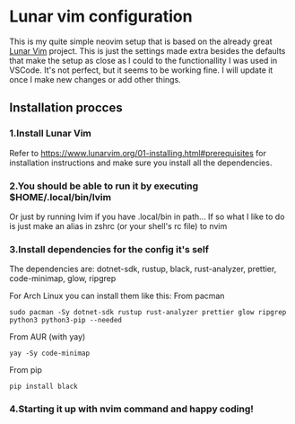 # Lunar vim configuration
This is my quite simple neovim setup that is based on the already great [Lunar Vim](https://github.com/LunarVim/LunarVim) project. This is just the settings made extra besides the defaults that make the setup as close as I could to the functionallity I was used in VSCode. It's not perfect, but it seems to be working fine. I will update it once I make new changes or add other things.

## Installation procces
### 1.Install Lunar Vim
Refer to https://www.lunarvim.org/01-installing.html#prerequisites for installation instructions and make sure you install all the dependencies.

### 2.You should be able to run it by executing $HOME/.local/bin/lvim
Or just by running lvim if you have .local/bin in path... If so what I like to do is just make an alias in zshrc (or your shell's rc file) to nvim

### 3.Install dependencies for the config it's self
The dependencies are: dotnet-sdk, rustup, black, rust-analyzer, prettier, code-minimap, glow, ripgrep

For Arch Linux you can install them like this:
From pacman
```shell
sudo pacman -Sy dotnet-sdk rustup rust-analyzer prettier glow ripgrep python3 python3-pip --needed
```
From AUR (with yay)
```shell
yay -Sy code-minimap
```
From pip
```shell
pip install black
```
### 4.Starting it up with nvim command and happy coding!
